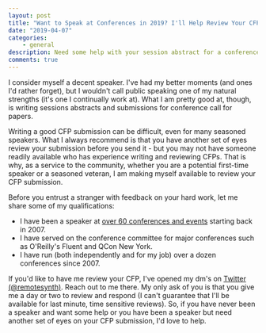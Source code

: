 ```yaml
---
layout: post
title: "Want to Speak at Conferences in 2019? I'll Help Review Your CFP Submissions"
date: "2019-04-07"
categories:
    - general
description: Need some help with your session abstract for a conference call for papers? I'm here to assist.
comments: true
---
```


I consider myself a decent speaker. I've had my better moments (and ones I'd rather forget), but I wouldn't call public speaking one of my natural strengths (it's one I continually work at). What I am pretty good at, though, is writing sessions abstracts and submissions for conference call for papers.

Writing a good CFP submission can be difficult, even for many seasoned speakers. What I always recommend is that you have another set of eyes review your submission before you send it - but you may not have someone readily available who has experience writing and reviewing CFPs. That is why, as a service to the community, whether you are a potential first-time speaker or a seasoned veteran, I am making myself available to review your CFP submission.

Before you entrust a stranger with feedback on your hard work, let me share some of my qualifications:

* I have been a speaker at [over 60 conferences and events](https://www.remotesynthesis.com/presentations/) starting back in 2007.
* I have served on the conference committee for major conferences such as O'Reilly's Fluent and QCon New York.
* I have run (both independently and for my job) over a dozen conferences since 2007.

If you'd like to have me review your CFP, I've opened my dm's on [Twitter (@remotesynth)](https://twitter.com/remotesynth). Reach out to me there. My only ask of you is that you give me a day or two to review and respond (I can't guarantee that I'll be available for last minute, time sensitive reviews). So, if you have never been a speaker and want some help or you have been a speaker but need another set of eyes on your CFP submission, I'd love to help. 